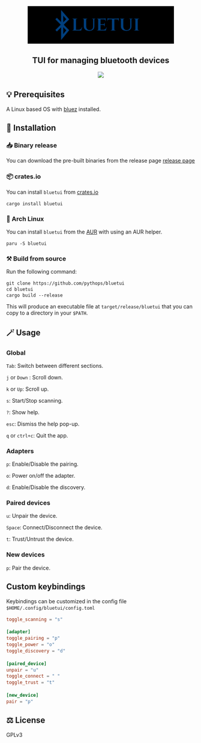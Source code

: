 <div align="center">
  <img height="100" src="assets/logo.png"/>
  <h2> TUI for managing bluetooth devices </h2>
  <img src="https://github.com/pythops/bluetui/assets/57548585/6b0393d9-13f4-414e-a583-5ae9a63bfa7b"/>
</div>

## 💡 Prerequisites

A Linux based OS with [bluez](https://www.bluez.org/) installed.

## 🚀 Installation

### 📥 Binary release

You can download the pre-built binaries from the release page [release page](https://github.com/pythops/bluetui/releases)

### 📦 crates.io

You can install `bluetui` from [crates.io](https://crates.io/crates/bluetui)

```shell
cargo install bluetui
```

### 🐧 Arch Linux

You can install `bluetui` from the [AUR](https://aur.archlinux.org/packages/bluetui) with using an AUR helper.

```shell
paru -S bluetui
```

### ⚒️ Build from source

Run the following command:

```shell
git clone https://github.com/pythops/bluetui
cd bluetui
cargo build --release
```

This will produce an executable file at `target/release/bluetui` that you can copy to a directory in your `$PATH`.

## 🪄 Usage

### Global

`Tab`: Switch between different sections.

`j` or `Down` : Scroll down.

`k` or `Up`: Scroll up.

`s`: Start/Stop scanning.

`?`: Show help.

`esc`: Dismiss the help pop-up.

`q` or `ctrl+c`: Quit the app.

### Adapters

`p`: Enable/Disable the pairing.

`o`: Power on/off the adapter.

`d`: Enable/Disable the discovery.

### Paired devices

`u`: Unpair the device.

`Space`: Connect/Disconnect the device.

`t`: Trust/Untrust the device.

### New devices

`p`: Pair the device.

## Custom keybindings

Keybindings can be customized in the config file `$HOME/.config/bluetui/config.toml`

```toml
toggle_scanning = "s"

[adapter]
toggle_pairing = "p"
toggle_power = "o"
toggle_discovery = "d"

[paired_device]
unpair = "u"
toggle_connect = " "
toggle_trust = "t"

[new_device]
pair = "p"
```

## ⚖️ License

GPLv3
